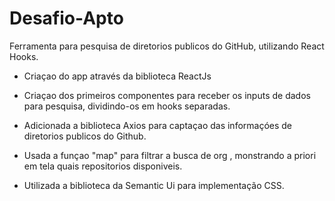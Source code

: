 # Desafio-Apto
Ferramenta para pesquisa de diretorios publicos do GitHub, utilizando React Hooks.
- Criaçao do app através da biblioteca ReactJs

- Criaçao dos primeiros componentes para receber os inputs de dados para pesquisa, dividindo-os em hooks separadas.

- Adicionada a biblioteca Axios para captaçao das informaçóes de diretorios publicos do Github.

- Usada a funçao "map" para filtrar a busca de org , monstrando a priori em tela quais repositorios disponiveis.

- Utilizada a biblioteca da Semantic Ui para implementação CSS.
